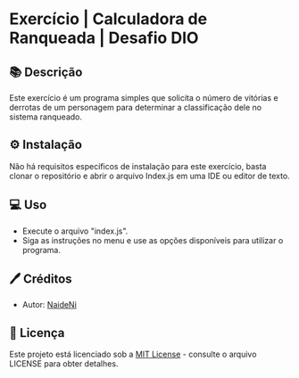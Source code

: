 # Exercício | Calculadora de Ranqueada | Desafio DIO

## 📚 Descrição

Este exercício é um programa simples que solicita o número de vitórias e derrotas de um personagem para determinar a classificação dele no sistema ranqueado.

## ⚙ Instalação

Não há requisitos específicos de instalação para este exercício, basta clonar o repositório e abrir o arquivo Index.js em uma IDE ou editor de texto.

## 💻 Uso

* Execute o arquivo "index.js".
* Siga as instruções no menu e use as opções disponíveis para utilizar o programa.

## 🖊 Créditos

* Autor: [NaideNi](https://github.com/NaideNi)

## 🔐 Licença

Este projeto está licenciado sob a [MIT License](https://opensource.org/licenses/MIT) - consulte o arquivo LICENSE para obter detalhes.

